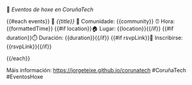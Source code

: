 🌅 *Eventos de hoxe en CoruñaTech*

{{#each events}}
📅 *{{title}}*
🏢 Comunidade: {{community}}
⏰ Hora: {{formattedTime}}
{{#if location}}🏠 Lugar: {{location}}{{/if}}
{{#if duration}}⏱️ Duración: {{duration}}{{/if}}
{{#if rsvpLink}}🔗 Inscribirse: {{rsvpLink}}{{/if}}

{{/each}}

Máis información: https://jorgeteixe.github.io/corunatech
#CoruñaTech #EventosHoxe